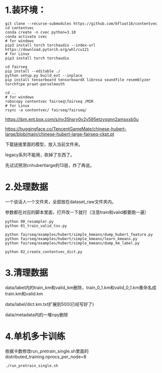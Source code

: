 # 1.装环境：
```
git clone --recurse-submodules https://github.com/bfloat16/contentvec
cd contentvec
conda create -n cvec python=3.10
conda activate cvec
# for windows
pip3 install torch torchaudio --index-url https://download.pytorch.org/whl/cu121
# for Linux
pip3 install torch torchaudio

cd fairseq
pip install --editable ./
python setup.py build_ext --inplace
pip install tensorboard tensorboardX librosa soundfile resemblyzer torchfcpe praat-parselmouth

cd ..
# for windows
robocopy contentvec fairseq\fairseq /MIR
# for Linux
rsync -a contentvec/ fairseq/fairseq/
```
https://ibm.ent.box.com/s/nv35hsry0v2y595etzysgnn2amsxxb0u

https://huggingface.co/TencentGameMate/chinese-hubert-large/blob/main/chinese-hubert-large-fairseq-ckpt.pt

下载链接里面的模型，放入当前文件夹。

legacy系列不能用，砍掉了东西了。

先试试预测cnhubertlarge的13层，炸了再说。

# 2.处理数据
一个说话人一个文件夹，全部放在dataset_raw文件夹内。

参数都在对应的脚本里面，打开改一下就行（注意train和valid都要跑一遍）
```
python 00_resampler.py
python 01_train_valid_tsv.py

python fairseq/examples/hubert/simple_kmeans/dump_hubert_feature.py
python fairseq/examples/hubert/simple_kmeans/learn_kmeans.py
python fairseq/examples/hubert/simple_kmeans/dump_km_label.py

python 02_create_contentvec_dict.py
```
# 3.清理数据

data/label内的train_km和valid_km删除，train_0_1.km和valid_0_1.km重命名成train.km和valid.km

data/label/dict.km.txt扩展到500(已经写好了)

data/metadata内的一堆npy删除

# 4.单机多卡训练

依据卡数修改run_pretrain_single.sh里面的distributed_training.nprocs_per_node=8
```
./run_pretrain_single.sh
```
